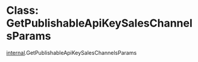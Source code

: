 # Class: GetPublishableApiKeySalesChannelsParams

[internal](../modules/internal-21.md).GetPublishableApiKeySalesChannelsParams
